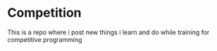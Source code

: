 # Competition
This is a repo where i post new things i learn and do while training for competitive programming
